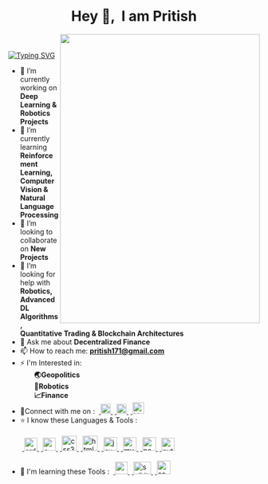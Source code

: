 <h1 align = 'center'>Hey 👋, &nbsp;I am Pritish</h1> 


<img align = 'right' src = 'https://github-production-user-asset-6210df.s3.amazonaws.com/85983760/250222453-dc9f7e0a-8372-4449-87c9-73f488def253.gif' width = '400' height = '580'>

<br>&emsp;[![Typing SVG](https://readme-typing-svg.demolab.com/?lines=Hey👋,+I'm+Pritish+Saha;2nd+yr+UG+Student+at+IIT+Kharagpur;Pursuing+Manufacturing+Engineering;Currently+Learning;Image+Processing,+ML,+AI)](https://git.io/typing-svg)
<!--
**Pritish-Saha/Pritish-Saha** is a ✨ _special_ ✨ repository because its `README.md` (this file) appears on your GitHub profile.

Here are some ideas to get you started: 
![linkdn-icon](https://github.com/Pritish-Saha/Pritish-Saha/assets/85983760/89ac98b7-fa19-44d0-a9a4-12e6bf395db1)
![insta-icon](https://github.com/Pritish-Saha/Pritish-Saha/assets/85983760/5846c805-489a-40b9-80ed-5937deebf256)
![facebook-icon](https://github.com/Pritish-Saha/Pritish-Saha/assets/85983760/1ed70945-1eb7-4c33-978a-5bff4ba597ec)
![java-logo](https://github.com/Pritish-Saha/Pritish-Saha/assets/85983760/474b3ee8-d4c6-46cf-8a3a-44ba20f7c65e)
![mysql-logo](https://github.com/Pritish-Saha/Pritish-Saha/assets/85983760/ca68cab8-b5db-4a5c-9e9d-6b80d5b13763)
![Python-logo](https://github.com/Pritish-Saha/Pritish-Saha/assets/85983760/9661fa10-aba7-49c6-b074-d9ab2857678f)
![html-logo](https://github.com/Pritish-Saha/Pritish-Saha/assets/85983760/f4eb7c23-89dc-490f-ab36-48366549b07e)
-![css-logo](https://github.com/Pritish-Saha/Pritish-Saha/assets/85983760/b2935bd6-fb28-44bf-b520-88e60e38c2e6)
![1200px-C_Programming_Language svg](https://github.com/Pritish-Saha/Pritish-Saha/assets/85983760/7359d945-e5fe-4cda-9a83-1b8433ff5f9c)
![download](https://github.com/Pritish-Saha/Pritish-Saha/assets/85983760/1304b531-1627-46a7-a0cb-adf99b3657ed)
![output-onlinegiftools4](https://github.com/Pritish-Saha/Pritish-Saha/assets/85983760/dc9f7e0a-8372-4449-87c9-73f488def253)

-->
- 🔭 I’m currently working on <b>Deep Learning & Robotics Projects</b>
- 🌱 I’m currently learning <b>Reinforcement Learning, Computer Vision & Natural Language Processing</b>
- 👯 I’m looking to collaborate on <b>New Projects</b>
- 🤔 I’m looking for help with <b>Robotics, Advanced DL Algorithms, Quantitative Trading & Blockchain Architectures</b>
- 💬 Ask me about <b>Decentralized Finance</b>
- 📫 How to reach me: <b>pritish171@gmail.com</b>
- ⚡ I'm Interested in:<br>
  &emsp;&emsp;<b>🌏Geopolitics<br>
  &emsp;&emsp;🤖Robotics<br>
  &emsp;&emsp;📈Finance</b>
- 🔌Connect with me on :
&nbsp;<a href = "https://linkedin.com/in/pritish-saha-436a1922a" target="_blank" rel="noreferrer"> <img src="https://github-production-user-asset-6210df.s3.amazonaws.com/85983760/250218339-89ac98b7-fa19-44d0-a9a4-12e6bf395db1.png" alt="Linkedin" width="20" height="20"/> </a>
&nbsp;<a href = "https://www.instagram.com/the.lazy_astronaut/" target="_blank" rel="noreferrer"> <img src="https://github-production-user-asset-6210df.s3.amazonaws.com/85983760/250218749-5846c805-489a-40b9-80ed-5937deebf256.png" alt="Instagram" width="20" height="20"/> </a>
&nbsp;<a href = "https://www.facebook.com/profile.php?id=100085140945780" target="_blank" rel="noreferrer"> <img src="https://github-production-user-asset-6210df.s3.amazonaws.com/85983760/250218757-1ed70945-1eb7-4c33-978a-5bff4ba597ec.png" alt="Linkedin" width="23" height="23"/> </a>
- ⭐ I know these Languages & Tools :<br><br>
&nbsp;<a href="https://www.arduino.cc/" target="_blank" rel="noreferrer"> <img src="https://cdn.worldvectorlogo.com/logos/arduino-1.svg" alt="arduino" width="26" height="26"/> </a>
&nbsp;<a href="https://www.cprogramming.com/" target="_blank" rel="noreferrer"> <img src="https://github-production-user-asset-6210df.s3.amazonaws.com/85983760/250221257-7359d945-e5fe-4cda-9a83-1b8433ff5f9c.png" alt="c" width="26" height="26"/> </a>
&nbsp;<a href="https://www.w3schools.com/css/" target="_blank" rel="noreferrer"> <img src="https://github-production-user-asset-6210df.s3.amazonaws.com/85983760/250220969-b2935bd6-fb28-44bf-b520-88e60e38c2e6.png" alt="css3" width="30" height="30"/> </a>
&nbsp;<a href="https://www.w3.org/html/" target="_blank" rel="noreferrer"> <img src="https://github-production-user-asset-6210df.s3.amazonaws.com/85983760/250220974-f4eb7c23-89dc-490f-ab36-48366549b07e.png" alt="html5" width="30" height="30"/> </a>
&nbsp;<a href="https://www.java.com" target="_blank" rel="noreferrer"> <img src="https://github-production-user-asset-6210df.s3.amazonaws.com/85983760/250220959-474b3ee8-d4c6-46cf-8a3a-44ba20f7c65e.jpg" alt="java" width="27" height="27"/> </a>
&nbsp;<a href="https://www.mysql.com/" target="_blank" rel="noreferrer"> <img src="https://github-production-user-asset-6210df.s3.amazonaws.com/85983760/250220963-ca68cab8-b5db-4a5c-9e9d-6b80d5b13763.png" alt="mysql" width="27" height="27"/> </a>
&nbsp;<a href="https://pandas.pydata.org/" target="_blank" rel="noreferrer"> <img src="https://github-production-user-asset-6210df.s3.amazonaws.com/85983760/250221545-1304b531-1627-46a7-a0cb-adf99b3657ed.png" alt="pandas" width="27" height="27"/> </a>
&nbsp;<a href="https://www.python.org" target="_blank" rel="noreferrer"> <img src="https://github-production-user-asset-6210df.s3.amazonaws.com/85983760/250220965-9661fa10-aba7-49c6-b074-d9ab2857678f.png" alt="python" width="26" height="26"/> </a><br><br>
- 📖 I'm learning these Tools :
&nbsp;<a href="https://opencv.org/" target="_blank" rel="noreferrer"> <img src="https://www.vectorlogo.zone/logos/opencv/opencv-icon.svg" alt="opencv" width="25" height="25"/> </a>
&nbsp;<a href="https://scikit-learn.org/" target="_blank" rel="noreferrer"> <img src="https://upload.wikimedia.org/wikipedia/commons/0/05/Scikit_learn_logo_small.svg" alt="scikit_learn" width="35" height="25"/> </a>
&nbsp;<a href="https://seaborn.pydata.org/" target="_blank" rel="noreferrer"> <img src="https://seaborn.pydata.org/_images/logo-mark-lightbg.svg" alt="seaborn" width="27" height="27"/> </a>
